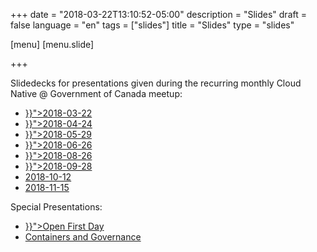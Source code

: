 +++
date = "2018-03-22T13:10:52-05:00"
description = "Slides"
draft = false
language = "en"
tags = ["slides"]
title = "Slides"
type = "slides"

[menu]
  [menu.slide]

+++

Slidedecks for presentations given during the recurring monthly Cloud Native @ Government of Canada meetup:

<ul>
  <li><a href="{{< relref "/slide/2018-03-22.md" >}}">2018-03-22</a></li>
  <li><a href="{{< relref "/slide/2018-04-24.md" >}}">2018-04-24</a></li>
  <li><a href="{{< relref "/slide/2018-05-29.md" >}}">2018-05-29</a></li>
  <li><a href="{{< relref "/slide/2018-06-26.md" >}}">2018-06-26</a></li>
  <li><a href="{{< relref "/slide/2018-08-26.md" >}}">2018-08-26</a></li>
  <li><a href="{{< relref "/slide/2018-09-28.md" >}}">2018-09-28</a></li>
  <li><a href="/docs/aqua.pdf">2018-10-12</a></li>
  <li><a href="/docs/mongodb.pptx">2018-11-15</a></li>
</ul>

Special Presentations:

<ul>
  <li><a href="{{< relref "/slide/2018-09-28.md" >}}">Open First Day</a></li>
  <li><a href="https://www.youtube.com/watch?v=foDJfHoW1HQ&list=PL00ZCNsWlHf4bf1Zw0NqSwcWko-vlb_Rz&index=3">Containers and Governance</a></li>
</ul>
